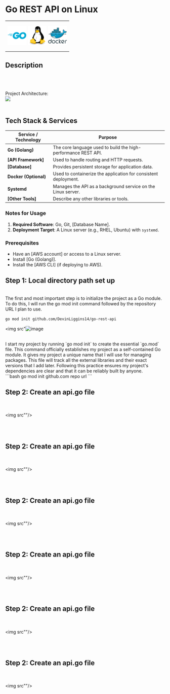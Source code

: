 #  Go REST API on Linux
<table>
  <tr>
  </h1></td>
    <td>
      <p align="right">
        <!-- Add icons for the main technologies used in this project. Find more at: https://github.com/devicons/devicon -->
        <img src="https://raw.githubusercontent.com/devicons/devicon/master/icons/go/go-original-wordmark.svg" alt="go" width="60" height="60"/> 
        <img src="https://raw.githubusercontent.com/devicons/devicon/master/icons/linux/linux-original.svg" alt="linux" width="60" height="60"/> 
        <img src="https://raw.githubusercontent.com/devicons/devicon/master/icons/docker/docker-original-wordmark.svg" alt="docker" width="60" height="60"/>
        <!-- Add a database icon if applicable, e.g., postgresql, mongodb -->
      </p>
    </td>
  </tr>
</table>

## Description
<br/> 
<!-- 
  Provide a high-level summary of your project here. 
  - What is the purpose of this API? (e.g., "In this project, we build and deploy a RESTful API using Go...")
  - What problem does it solve?
  - What are the key technologies involved?
-->
<br />
<br/> Project Architecture: <br/>
<!-- Add a link to your project's architecture diagram here. You can create one and upload it to your repository. -->
<img src="[LINK_TO_YOUR_ARCHITECTURE_DIAGRAM_HERE]"/>
<br/> 
<!-- 
  Provide a more detailed explanation of the project's architecture.
  - Explain the flow of data.
  - Describe the main components (e.g., API server, database, middleware).
  - Mention the deployment environment (e.g., "The API is deployed on a RHEL 9 server and managed using systemd...").
-->
<br/>

## Tech Stack & Services

| **Service / Technology** | **Purpose**                                                                 |
|--------------------------|-----------------------------------------------------------------------------|
| **Go (Golang)**          | The core language used to build the high-performance REST API.              |
| **[API Framework]**      | <!-- e.g., Gin, Gorilla Mux, net/http --> Used to handle routing and HTTP requests. |
| **[Database]**           | <!-- e.g., PostgreSQL, MongoDB, SQLite --> Provides persistent storage for application data. |
| **Docker (Optional)**    | Used to containerize the application for consistent deployment.             |
| **Systemd**              | Manages the API as a background service on the Linux server.                |
| **[Other Tools]**        | <!-- e.g., JWT for auth, Viper for config --> Describe any other libraries or tools. |

### **Notes for Usage**
1. **Required Software**: Go, Git, [Database Name].
2. **Deployment Target**: A Linux server (e.g., RHEL, Ubuntu) with `systemd`.

<p align="center">
  
### **Prerequisites**  
- Have an [AWS account] or access to a Linux server.
- Install [Go (Golang)].
- Install the [AWS CLI] (if deploying to AWS).

</p>

## Step 1: Local directory path set up

<br/> The first and most important step is to initialize the project as a Go module. To do this, I will run the go mod init command followed by the repository URL I plan to use. <br/>

```bash
go mod init github.com/DevinLiggins14/go-rest-api
```

<img src"<img width="638" height="122" alt="image" src=https://github.com/user-attachments/assets/a9b7f75e-8d95-460a-985e-503a7e880705/>

<br/> 
I start my project by running `go mod init` to create the essential `go.mod` file. This command officially establishes my project as a self-contained Go module. It gives my project a unique name that I will use for managing packages. This file will track all the external libraries and their exact versions that I add later. Following this practice ensures my project's dependencies are clear and that it can be reliably built by anyone.
<br/>
```bash
go mod init github.com repo url
```

</p>

## Step 2: Create an api.go file
<br/><br/>
<img src""/>

<br/>  
<br/>


## Step 2: Create an api.go file
<br/><br/>
<img src""/>

<br/>  
<br/>


## Step 2: Create an api.go file
<br/><br/>
<img src""/>

<br/>  
<br/>


## Step 2: Create an api.go file
<br/><br/>
<img src""/>

<br/>  
<br/>


## Step 2: Create an api.go file
<br/><br/>
<img src""/>

<br/>  
<br/>


## Step 2: Create an api.go file
<br/><br/>
<img src""/>

<br/>  
<br/>
